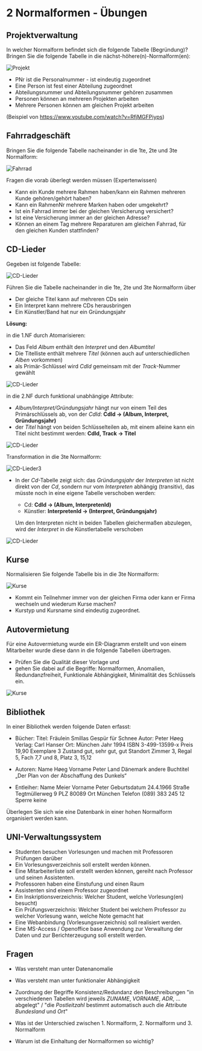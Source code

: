 # 2 Normalformen - Übungen

## Projektverwaltung

In welcher Normalform befindet sich die folgende Tabelle (Begründung)? Bringen Sie die folgende Tabelle in die nächst-höhere(n)-Normalform(en):

![Projekt](bilder/NF_Projekt_01.png)

- PNr ist die Personalnummer - ist eindeutig zugeordnet
- Eine Person ist fest einer Abteilung zugeordnet
- Abteilungsnummer und Abteilungsnummer gehören zusammen
- Personen können an mehreren Projekten arbeiten
- Mehrere Personen können am gleichen Projekt arbeiten

(Beispiel von https://www.youtube.com/watch?v=RfjMGFPiyps)

## Fahrradgeschäft

Bringen Sie die folgende Tabelle nacheinander in die 1te, 2te und 3te Normalform:

![Fahrrad](bilder/NF_Fahrrad_01.png)

Fragen die vorab überlegt werden müssen (Expertenwissen)

- Kann ein Kunde mehrere Rahmen haben/kann ein Rahmen mehreren Kunde gehören/gehört haben?
- Kann ein RahmenNr mehrere Marken haben oder umgekehrt?
- Ist ein Fahrrad immer bei der gleichen Versicherung versichert?
- Ist eine Versicherung immer an der gleichen Adresse?
- Können an einem Tag mehrere Reparaturen am gleichen Fahrrad, für den gleichen Kunden stattfinden?

## CD-Lieder

Gegeben ist folgende Tabelle:

![CD-Lieder](bilder/NF_CD_01.png)

Führen Sie die Tabelle nacheinander in die 1te, 2te und 3te Normalform über

- Der gleiche Titel kann auf mehreren CDs sein
- Ein Interpret kann mehrere CDs herausbringen
- Ein Künstler/Band hat nur ein Gründungsjahr

**Lösung:**

in die 1.NF durch Atomarisieren:

- Das Feld *Album* enthält den *Interpret* und den *Albumtitel*
- Die Titelliste enthält mehrere *Titel* (können auch auf unterschiedlichen *Alben* vorkommen)
- als Primär-Schlüssel wird *CdId* gemeinsam mit der *Track*-Nummer gewählt

![CD-Lieder](bilder/NF_CD_02.png)

in die 2.NF durch funktional unabhängige Attribute:

- *Album/Interpret/Gründungsjahr* hängt nur von einem Teil des Primärschlüssels ab, von der *CdId*:  **CdId → (Album, Interpret, Gründungsjahr)**
- der *Titel* hängt von beiden Schlüsselteilen ab, mit einem alleine kann ein Titel nicht bestimmt werden:  **CdId, Track → Titel**

![CD-Lieder](bilder/NF_CD_04.png)

Transformation in die 3te Normalform:

![CD-Lieder3](bilder/NF_CD_05.png)

- In der *Cd*-Tabelle zeigt sich: das *Gründungsjahr* der *Interpreten* ist nicht direkt von der *Cd*, sondern nur vom *Interpreten* abhängig (transitiv), das müsste noch in eine eigene Tabelle verschoben werden:
  - Cd: **CdId → (Album, InterpretenId)**
  - Künstler:  **InterpretenId → (Interpret, Gründungsjahr)**
  
  Um den Interpreten nicht in beiden Tabellen gleichermaßen abzulegen, wird der *Interpret* in die Künstlertabelle verschoben

![CD-Lieder](bilder/NF_CD_03.png)

## Kurse

Normalisieren Sie folgende Tabelle bis in die 3te Normalform:

![Kurse](bilder/NF_Kurse_01.png)

- Kommt ein Teilnehmer immer von der gleichen Firma oder kann er Firma wechseln und wiederum Kurse machen?
- Kurstyp und Kursname sind eindeutig zugeordnet.

## Autovermietung

Für eine Autovermietung wurde ein ER-Diagramm erstellt und von einem Mitarbeiter wurde diese dann in die folgende Tabellen übertragen.

- Prüfen Sie die Qualität dieser Vorlage und
- gehen Sie dabei auf die Begriffe: Normalformen, Anomalien, Redundanzfreiheit, Funktionale Abhängigkeit, Minimalität des Schlüssels ein.

![Kurse](bilder/bsp_Autovermietung.png)

## Bibliothek

In einer Bibliothek werden folgende Daten erfasst:

- Bücher:
  Titel:  Fräulein Smillas Gespür für Schnee
  Autor: Peter Høeg
  Verlag: Carl Hanser
  Ort: München
  Jahr 1994
  ISBN 3-499-13599-x
  Preis 19,90
  Exemplare 3
  Zustand gut, sehr gut, gut
  Standort Zimmer 3, Regal 5, Fach 7,7 und 8, Platz 3, 15,12

- Autoren:
  Name Høeg
  Vorname Peter
  Land Dänemark
  andere Buchtitel „Der Plan von der Abschaffung des Dunkels“
- Entleiher:
  Name Meier
  Vorname Peter
  Geburtsdatum 24.4.1966
  Straße Tegtmüllerweg 9
  PLZ 80089
  Ort München
  Telefon (089) 383 245 12
  Sperre keine

Überlegen Sie sich wie eine Datenbank in einer hohen Normalform organisiert werden kann.

##  UNI-Verwaltungssystem

- Studenten besuchen Vorlesungen und machen mit Professoren Prüfungen darüber
- Ein Vorlesungsverzeichnis soll erstellt werden können.
- Eine Mitarbeiterliste soll erstellt werden können, gereiht nach Professor und seinen Assistenten.
- Professoren haben eine Einstufung und einen Raum
- Assistenten sind einem Professor zugeordnet
- Ein Inskriptionsverzeichnis: Welcher Student, welche Vorlesung(en) besucht)
- Ein Prüfungsverzeichnis: Welcher Student bei welchem Professor zu welcher Vorlesung wann, welche Note gemacht hat
- Eine Webanbindung (Vorlesungsverzeichnis) soll realisiert werden.
- Eine MS-Access / Openoffice base Anwendung zur Verwaltung der Daten und zur Berichterzeugung soll erstellt werden.

Fragen
------------------------------------------------------------
- Was versteht man unter Datenanomalie
- Was versteht man unter funktionaler Abhängigkeit

- Zuordnung der Begriffe Konsistenz/Redundanz den Beschreibungen "in verschiedenen Tabellen wird jeweils *ZUNAME*, *VORNAME*, *ADR*, ... abgelegt" / "die *Postleitzahl* bestimmt automatisch auch die Attribute *Bundesland* und *Ort*"

- Was ist der Unterschied zwischen 1. Normalform, 2. Normalform und 3. Normalform

- Warum ist die Einhaltung der Normalformen so wichtig?